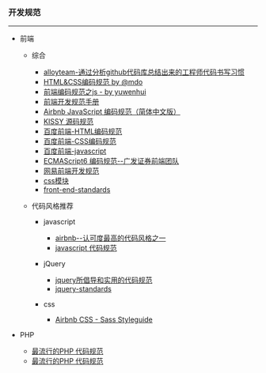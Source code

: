 ### 开发规范

---

- 前端

  - 综合
  
      - [alloyteam-通过分析github代码库总结出来的工程师代码书写习惯](http://alloyteam.github.io/CodeGuide/)
      - [ HTML&CSS编码规范 by @mdo](http://codeguide.bootcss.com/)
      - [前端编码规范之js - by yuwenhui](http://yuwenhui.github.io/)
      - [前端开发规范手册](http://zhibimo.com/read/Ashu/front-end-style-guide/)
      - [Airbnb JavaScript 编码规范（简体中文版）](https://github.com/yuche/javascript#table-of-contents)
      - [ KISSY 源码规范](http://docs.kissyui.com/1.4/docs/html/tutorials/style-guide/kissy-source-style.html)
      - [百度前端-HTML编码规范](https://github.com/ecomfe/spec/blob/master/html-style-guide.md)
      - [百度前端-CSS编码规范](https://github.com/ecomfe/spec/blob/master/css-style-guide.md)
      - [百度前端-javascript](https://github.com/ecomfe/spec)
      - [ECMAScript6 编码规范--广发证券前端团队](https://github.com/gf-rd/es6-coding-style)
      - [网易前端开发规范](http://nec.netease.com/standard)
      - [css模块](http://www.75team.com/archives/1049)
      - [front-end-standards](http://front-end-standards.com/)

  - 代码风格推荐
    
      - javascript
        
        - [airbnb--认可度最高的代码风格之一](https://github.com/airbnb/javascript)
        - [javascript 代码规范](https://segmentfault.com/a/1190000006835021)
      
      - jQuery
      
        - [jquery所倡导和实用的代码规范](http://contribute.jquery.org/style-guide/js/)
        - [jquery-standards](http://lab.abhinayrathore.com/jquery-standards/)
      
      - css
      
        - [Airbnb CSS - Sass Styleguide](https://github.com/airbnb/css)

- PHP

  - [最流行的PHP 代码规范](https://segmentfault.com/a/1190000000443795)
  - [最流行的PHP 代码规范](https://github.com/hfcorriez/fig-standards/blob/zh_CN/%E6%8E%A5%E5%8F%97/PSR-2-coding-style-guide.md)
